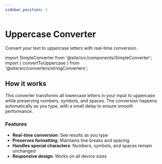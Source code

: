 ```yaml
---
sidebar_position: 1
---
```


# Uppercase Converter

Convert your text to uppercase letters with real-time conversion.

import SimpleConverter from '@site/src/components/SimpleConverter';
import { convertToUppercase } from '@site/src/converters/stringConverters';

<SimpleConverter
  conversion={convertToUppercase}
  placeholder="Enter text to convert to uppercase..."
/>

## How it works

This converter transforms all lowercase letters in your input to uppercase while preserving numbers, symbols, and spaces. The conversion happens automatically as you type, with a small delay to ensure smooth performance.

### Features

- **Real-time conversion**: See results as you type
- **Preserves formatting**: Maintains line breaks and spacing
- **Handles special characters**: Numbers, symbols, and spaces remain unchanged
- **Responsive design**: Works on all device sizes
